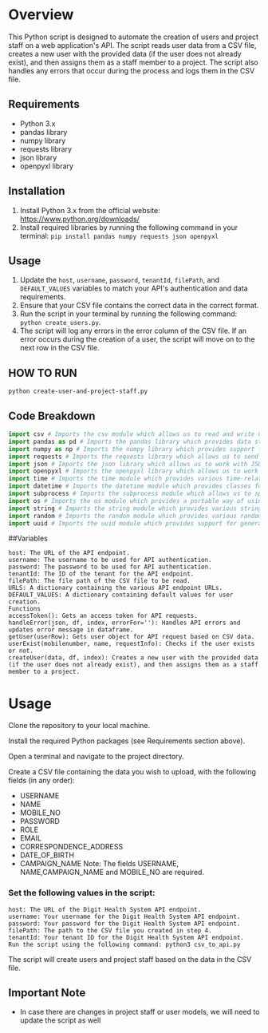# Overview
This Python script is designed to automate the creation of users and project staff on a web application's API. The script reads user data from a CSV file, creates a new user with the provided data (if the user does not already exist), and then assigns them as a staff member to a project. The script also handles any errors that occur during the process and logs them in the CSV file.

## Requirements
- Python 3.x
- pandas library
- numpy library
- requests library
- json library
- openpyxl library

## Installation
1. Install Python 3.x from the official website: https://www.python.org/downloads/
2. Install required libraries by running the following command in your terminal: `pip install pandas numpy requests json openpyxl`

## Usage
1. Update the `host`, `username`, `password`, `tenantId`, `filePath`, and `DEFAULT_VALUES` variables to match your API's authentication and data requirements.
2. Ensure that your CSV file contains the correct data in the correct format.
3. Run the script in your terminal by running the following command: `python create_users.py`.
4. The script will log any errors in the error column of the CSV file. If an error occurs during the creation of a user, the script will move on to the next row in the CSV file.

## HOW TO RUN

```
python create-user-and-project-staff.py
```
## Code Breakdown
```python
import csv # Imports the csv module which allows us to read and write CSV files.
import pandas as pd # Imports the pandas library which provides data structures for efficiently storing and manipulating large datasets.
import numpy as np # Imports the numpy library which provides support for large, multi-dimensional arrays and matrices.
import requests # Imports the requests library which allows us to send HTTP requests using Python.
import json # Imports the json library which allows us to work with JSON data.
import openpyxl # Imports the openpyxl library which allows us to work with Excel files.
import time # Imports the time module which provides various time-related functions.
import datetime # Imports the datetime module which provides classes for working with dates and times.
import subprocess # Imports the subprocess module which allows us to spawn new processes, connect to their input/output/error pipes, and obtain their return codes.
import os # Imports the os module which provides a portable way of using operating system dependent functionality.
import string # Imports the string module which provides various string-related functions.
import random # Imports the random module which provides various random-related functions.
import uuid # Imports the uuid module which provides support for generating UUIDs.
```

##Variables
```
host: The URL of the API endpoint.
username: The username to be used for API authentication.
password: The password to be used for API authentication.
tenantId: The ID of the tenant for the API endpoint.
filePath: The file path of the CSV file to be read.
URLS: A dictionary containing the various API endpoint URLs.
DEFAULT_VALUES: A dictionary containing default values for user creation.
Functions
accessToken(): Gets an access token for API requests.
handleError(json, df, index, errorFor=''): Handles API errors and updates error message in dataframe.
getUser(userRow): Gets user object for API request based on CSV data.
userExist(mobilenumber, name, requestInfo): Checks if the user exists or not.
createUser(data, df, index): Creates a new user with the provided data (if the user does not already exist), and then assigns them as a staff member to a project.
```

# Usage

Clone the repository to your local machine.

Install the required Python packages (see Requirements section above).

Open a terminal and navigate to the project directory.

Create a CSV file containing the data you wish to upload, with the following fields (in any order):

- USERNAME
- NAME
- MOBILE_NO
- PASSWORD
- ROLE
- EMAIL
- CORRESPONDENCE_ADDRESS
- DATE_OF_BIRTH
- CAMPAIGN_NAME
Note: The fields USERNAME, NAME,CAMPAIGN_NAME and MOBILE_NO are required.

### Set the following values in the script:

```
host: The URL of the Digit Health System API endpoint.
username: Your username for the Digit Health System API endpoint.
password: Your password for the Digit Health System API endpoint.
filePath: The path to the CSV file you created in step 4.
tenantId: Your tenant ID for the Digit Health System API endpoint.
Run the script using the following command: python3 csv_to_api.py
```

The script will create users and project staff based on the data in the CSV file.

## Important Note

- In case there are changes in project staff or user models, we will need to update the script as well